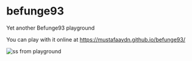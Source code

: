 # befunge93
Yet another Befunge93 playground

You can play with it online at https://mustafaaydn.github.io/befunge93/

![ss from playground](https://github.com/mustafaaydn/befunge93/blob/master/ss.PNG?raw=true)
